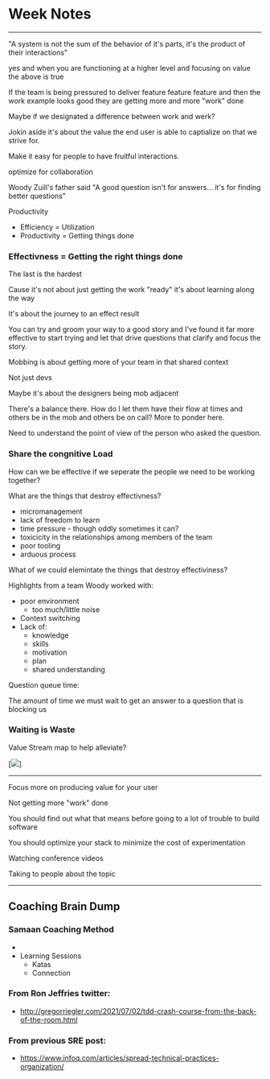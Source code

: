 # Week Notes

---
"A system is not the sum of the behavior of it's parts, it's the product of their interactions"

yes and when you are functioning at a higher level and focusing on value the above is true

If the team is being pressured to deliver feature feature feature and then the work example looks good they are getting more and more "work" done

Maybe if we designated a difference between work and werk?

Jokin aside it's about the value the end user is able to captialize on that we strive for.

Make it easy for people to have fruitful interactions.

optimize for collaboration 

Woody Zuill's father said "A good question isn't for answers... it's for finding better questions"

Productivity

- Efficiency = Utilization
- Productivity = Getting things done
### Effectivness = Getting the right things done

The last is the hardest

Cause it's not about just getting the work "ready" it's about learning along the way

It's about the journey to an effect result

You can try and groom your way to a good story and I've found it far more effective to start trying and let that drive questions that clarify and focus the story.

Mobbing is about getting more of your team in that shared context

Not just devs

Maybe it's about the designers being mob adjacent

There's a balance there. How do I let them have their flow at times and others be in the mob and others be on call? More to ponder here.

Need to understand the point of view of the person who asked the question.

### Share the congnitive Load

How can we be effective if we seperate the people we need to be working together?

What are the things that destroy effectivness?

- micromanagement
- lack of freedom to learn
- time pressure - though oddly sometimes it can?
- toxicicity in the relationships among members of the team
- poor tooling
- arduous process 

What of we could elemintate the things that destroy effectiviness?

Highlights from a team Woody worked with: 
- poor environment
  - too much/little noise
- Context switching
- Lack of:
  - knowledge
  - skills
  - motivation
  - plan
  - shared understanding

Question queue time:

The amount of time we must wait to get an answer to a question that is blocking us

### Waiting is Waste
Value Stream map to help alleviate?

[<img src="https://ibb.co/swstSpN">]

---

Focus more on producing value for your user

Not getting more "work" done

You should find out what that means before going to a lot of trouble to build software

You should optimize your stack to minimize the cost of experimentation

Watching conference videos 

Taking to people about the topic

---

## Coaching Brain Dump

### Samaan Coaching Method

- 
- Learning Sessions
  - Katas
  - Connection


### From Ron Jeffries twitter:

- http://gregorriegler.com/2021/07/02/tdd-crash-course-from-the-back-of-the-room.html


### From previous SRE post:

- https://www.infoq.com/articles/spread-technical-practices-organization/
